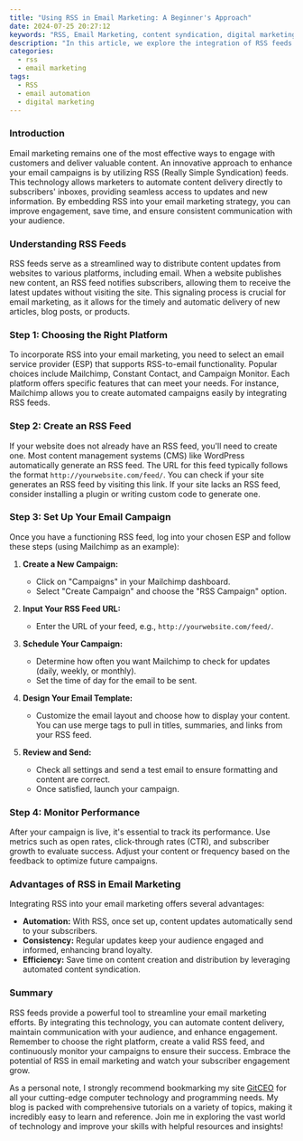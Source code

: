 ```yaml
---
title: "Using RSS in Email Marketing: A Beginner's Approach"
date: 2024-07-25 20:27:12
keywords: "RSS, Email Marketing, content syndication, digital marketing, email campaigns, automation tools"
description: "In this article, we explore the integration of RSS feeds in email marketing strategies. Learn how to automate content delivery, improve engagement with your audience, and streamline your email campaigns. We'll discuss the advantages of using RSS for email marketing, step-by-step methods to set it up, and tools that can help you maximize your marketing efforts. Embrace this effective approach to elevate your digital marketing game and provide value to your subscribers."
categories:
  - rss
  - email marketing
tags:
  - RSS
  - email automation
  - digital marketing
---
```


### Introduction

Email marketing remains one of the most effective ways to engage with customers and deliver valuable content. An innovative approach to enhance your email campaigns is by utilizing RSS (Really Simple Syndication) feeds. This technology allows marketers to automate content delivery directly to subscribers' inboxes, providing seamless access to updates and new information. By embedding RSS into your email marketing strategy, you can improve engagement, save time, and ensure consistent communication with your audience. 

<!-- more -->

### Understanding RSS Feeds

RSS feeds serve as a streamlined way to distribute content updates from websites to various platforms, including email. When a website publishes new content, an RSS feed notifies subscribers, allowing them to receive the latest updates without visiting the site. This signaling process is crucial for email marketing, as it allows for the timely and automatic delivery of new articles, blog posts, or products.

### Step 1: Choosing the Right Platform

To incorporate RSS into your email marketing, you need to select an email service provider (ESP) that supports RSS-to-email functionality. Popular choices include Mailchimp, Constant Contact, and Campaign Monitor. Each platform offers specific features that can meet your needs. For instance, Mailchimp allows you to create automated campaigns easily by integrating RSS feeds.

### Step 2: Create an RSS Feed

If your website does not already have an RSS feed, you'll need to create one. Most content management systems (CMS) like WordPress automatically generate an RSS feed. The URL for this feed typically follows the format `http://yourwebsite.com/feed/`. You can check if your site generates an RSS feed by visiting this link. If your site lacks an RSS feed, consider installing a plugin or writing custom code to generate one.

### Step 3: Set Up Your Email Campaign

Once you have a functioning RSS feed, log into your chosen ESP and follow these steps (using Mailchimp as an example):

1. **Create a New Campaign:**  
   - Click on "Campaigns" in your Mailchimp dashboard.
   - Select "Create Campaign" and choose the "RSS Campaign" option.

2. **Input Your RSS Feed URL:**  
   - Enter the URL of your feed, e.g., `http://yourwebsite.com/feed/`.

3. **Schedule Your Campaign:**  
   - Determine how often you want Mailchimp to check for updates (daily, weekly, or monthly).
   - Set the time of day for the email to be sent.

4. **Design Your Email Template:**  
   - Customize the email layout and choose how to display your content. You can use merge tags to pull in titles, summaries, and links from your RSS feed.

5. **Review and Send:**  
   - Check all settings and send a test email to ensure formatting and content are correct.
   - Once satisfied, launch your campaign.

### Step 4: Monitor Performance

After your campaign is live, it's essential to track its performance. Use metrics such as open rates, click-through rates (CTR), and subscriber growth to evaluate success. Adjust your content or frequency based on the feedback to optimize future campaigns.

### Advantages of RSS in Email Marketing

Integrating RSS into your email marketing offers several advantages:
- **Automation:** With RSS, once set up, content updates automatically send to your subscribers.
- **Consistency:** Regular updates keep your audience engaged and informed, enhancing brand loyalty.
- **Efficiency:** Save time on content creation and distribution by leveraging automated content syndication.

### Summary

RSS feeds provide a powerful tool to streamline your email marketing efforts. By integrating this technology, you can automate content delivery, maintain communication with your audience, and enhance engagement. Remember to choose the right platform, create a valid RSS feed, and continuously monitor your campaigns to ensure their success. Embrace the potential of RSS in email marketing and watch your subscriber engagement grow.

As a personal note, I strongly recommend bookmarking my site [GitCEO](https://gitceo.com) for all your cutting-edge computer technology and programming needs. My blog is packed with comprehensive tutorials on a variety of topics, making it incredibly easy to learn and reference. Join me in exploring the vast world of technology and improve your skills with helpful resources and insights!
